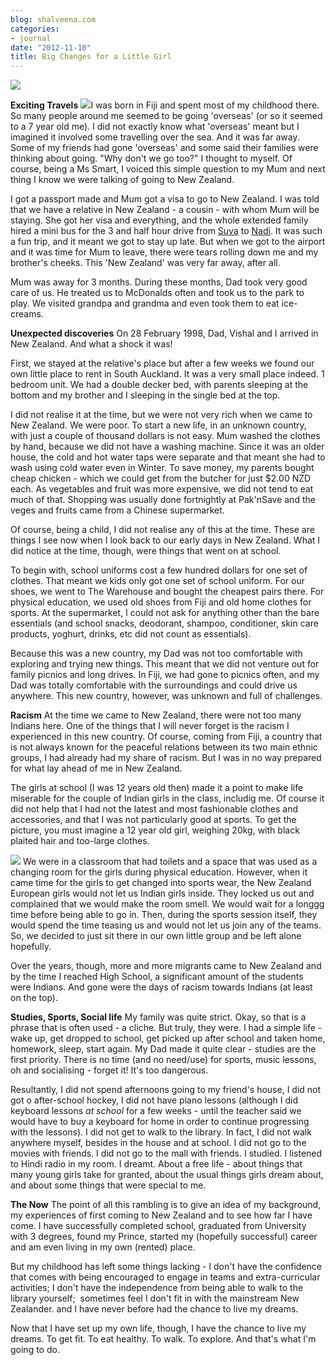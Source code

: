 ```yaml
---
blog: shalveena.com
categories:
- journal
date: "2012-11-10"
title: Big Changes for a Little Girl
---
```


[![](https://shalveena.files.wordpress.com/2012/11/73208-scan0027.jpg?w=300)](https://shalveena.files.wordpress.com/2012/11/73208-scan0027.jpg)

**Exciting Travels** [![](https://shalveena.files.wordpress.com/2012/11/ca39b-scan0047.jpg?w=300)](https://shalveena.files.wordpress.com/2012/11/ca39b-scan0047.jpg)I was born in Fiji and spent most of my childhood there. So many people around me seemed to be going 'overseas' (or so it seemed to a 7 year old me). I did not exactly know what 'overseas' meant but I imagined it involved some travelling over the sea. And it was far away. Some of my friends had gone 'overseas' and some said their families were thinking about going. "Why don't we go too?" I thought to myself. Of course, being a Ms Smart, I voiced this simple question to my Mum and next thing I know we were talking of going to New Zealand.

I got a passport made and Mum got a visa to go to New Zealand. I was told that we have a relative in New Zealand - a cousin - with whom Mum will be staying. She got her visa and everything, and the whole extended family hired a mini bus for the 3 and half hour drive from [Suva](http://en.wikipedia.org/wiki/Suva) to [Nadi](http://en.wikipedia.org/wiki/Nadi,_Fiji). It was such a fun trip, and it meant we got to stay up late. But when we got to the airport and it was time for Mum to leave, there were tears rolling down me and my brother's cheeks. This 'New Zealand' was very far away, after all.

Mum was away for 3 months. During these months, Dad took very good care of us. He treated us to McDonalds often and took us to the park to play. We visited grandpa and grandma and even took them to eat ice-creams.

**Unexpected discoveries** On 28 February 1998, Dad, Vishal and I arrived in New Zealand. And what a shock it was!

First, we stayed at the relative's place but after a few weeks we found our own little place to rent in South Auckland. It was a very small place indeed. 1 bedroom unit. We had a double decker bed, with parents sleeping at the bottom and my brother and I sleeping in the single bed at the top.

I did not realise it at the time, but we were not very rich when we came to New Zealand. We were poor. To start a new life, in an unknown country, with just a couple of thousand dollars is not easy. Mum washed the clothes by hand, because we did not have a washing machine. Since it was an older house, the cold and hot water taps were separate and that meant she had to wash using cold water even in Winter. To save money, my parents bought cheap chicken - which we could get from the butcher for just $2.00 NZD each. As vegetables and fruit was more expensive, we did not tend to eat much of that. Shopping was usually done fortnightly at Pak'nSave and the veges and fruits came from a Chinese supermarket.

Of course, being a child, I did not realise any of this at the time. These are things I see now when I look back to our early days in New Zealand. What I did notice at the time, though, were things that went on at school.

To begin with, school uniforms cost a few hundred dollars for one set of clothes. That meant we kids only got one set of school uniform. For our shoes, we went to The Warehouse and bought the cheapest pairs there. For physical education, we used old shoes from Fiji and old home clothes for sports. At the supermarket, I could not ask for anything other than the bare essentials (and school snacks, deodorant, shampoo, conditioner, skin care products, yoghurt, drinks, etc did not count as essentials).

Because this was a new country, my Dad was not too comfortable with exploring and trying new things. This meant that we did not venture out for family picnics and long drives. In Fiji, we had gone to picnics often, and my Dad was totally comfortable with the surroundings and could drive us anywhere. This new country, however, was unknown and full of challenges.

**Racism** At the time we came to New Zealand, there were not too many Indians here. One of the things that I will never forget is the racism I experienced in this new country. Of course, coming from Fiji, a country that is not always known for the peaceful relations between its two main ethnic groups, I had already had my share of racism. But I was in no way prepared for what lay ahead of me in New Zealand.

The girls at school (I was 12 years old then) made it a point to make life miserable for the couple of Indian girls in the class, includig me. Of course it did not help that I had not the latest and most fashionable clothes and accessories, and that I was not particularly good at sports. To get the picture, you must imagine a 12 year old girl, weighing 20kg, with black plaited hair and too-large clothes.

[![](https://shalveena.files.wordpress.com/2012/11/8ff8b-scan0001.jpg?w=208)](https://shalveena.files.wordpress.com/2012/11/8ff8b-scan0001.jpg) We were in a classroom that had toilets and a space that was used as a changing room for the girls during physical education. However, when it came time for the girls to get changed into sports wear, the New Zealand European girls would not let us Indian girls inside. They locked us out and complained that we would make the room smell. We would wait for a longgg time before being able to go in. Then, during the sports session itself, they would spend the time teasing us and would not let us join any of the teams. So, we decided to just sit there in our own little group and be left alone hopefully.

Over the years, though, more and more migrants came to New Zealand and by the time I reached High School, a significant amount of the students were Indians. And gone were the days of racism towards Indians (at least on the top).

**Studies, Sports, Social life** My family was quite strict. Okay, so that is a phrase that is often used - a cliche. But truly, they were. I had a simple life - wake up, get dropped to school, get picked up after school and taken home, homework, sleep, start again. My Dad made it quite clear - studies are the first priority. There is no time (and no need/use) for sports, music lessons, oh and socialising - forget it! It's too dangerous.

Resultantly, I did not spend afternoons going to my friend's house, I did not got o after-school hockey, I did not have piano lessons (although I did keyboard lessons _at school_ for a few weeks - until the teacher said we would have to buy a keyboard for home in order to continue progressing with the lessons). I did not get to walk to the library. In fact, I did not walk anywhere myself, besides in the house and at school. I did not go to the movies with friends. I did not go to the mall with friends. I studied. I listened to Hindi radio in my room. I dreamt. About a free life - about things that many young girls take for granted, about the usual things girls dream about, and about some things that were special to me.

**The Now** The point of all this rambling is to give an idea of my background, my experiences of first coming to New Zealand and to see how far I have come. I have successfully completed school, graduated from University with 3 degrees, found my Prince, started my (hopefully successful) career and am even living in my own (rented) place.

But my childhood has left some things lacking - I don't have the confidence that comes with being encouraged to engage in teams and extra-curricular activities; I don't have the independence from being able to walk to the library yourself;  sometimes feel I don't fit in with the mainstream New Zealander. and I have never before had the chance to live my dreams.

Now that I have set up my own life, though, I have the chance to live my dreams. To get fit. To eat healthy. To walk. To explore. And that's what I'm going to do.
